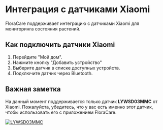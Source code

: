 # Интеграция с датчиками Xiaomi
FloraCare поддерживает интеграцию с датчиками Xiaomi для мониторинга состояния растений.

## Как подключить датчики Xiaomi
1. Перейдите "Мой дом".
2. Нажмите кнопку "Добавить устройство"
3. Выберите датчик в списке доступных устройств.
4. Подключите датчик через Bluetooth.

## Важная заметка
На данный момент поддерживается только датчик **LYWSD03MMC** от Xiaomi. Пожалуйста, убедитесь, что у вас есть именно этот датчик, чтобы использовать его с приложением FloraCare.

[![LYWSD03MMC](https://static.onlinetrade.ru/img/items/b/datchik_temperatury_i_vlazhnosti_xiaomi_mi_temperature_and_humidity_monitor_2_lywsd03mmc_nun4126gl__1599967_1.jpg)](https://www.wildberries.ru/catalog/179929368/detail.aspx)

